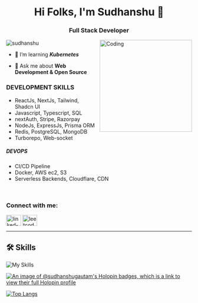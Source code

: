 <div align="center" width="50">
</div>
<h1 align="center">Hi Folks, I'm Sudhanshu 🎈</h1>
<h3 align="center">Full Stack Developer</h3>
<img align="right" alt="Coding" width="250"  src="https://media4.giphy.com/media/R03zWv5p1oNSQd91EP/giphy.gif?cid=ecf05e47x82q65pxl2z77hxs1914obz3qtvtle3hxal70ggn&ep=v1_gifs_search&rid=giphy.gif&ct=g">


<p align="left"> <img src="https://komarev.com/ghpvc/?username=sudhanshugautam2911&label=Profile%20views&color=blueviolet&style=for-the-badge" alt="sudhanshu" /> </p>


- 🌱 I’m learning ***Kubernetes***

- 💬 Ask me about **Web Development & Open Source**

<h3 align="left">DEVELOPMENT SKILLS</h3>

- ReactJs, NextJs, Tailwind, Shadcn UI
- Javascript, Typescript, SQL
- nextAuth, Stripe, Razorpay
- NodeJs, ExpressJs, Prisma ORM
- Redis, PostgreSQL, MongoDB
- Turborepo, Web-socket
  
<h5 align="left">DEVOPS</h3>

- CI/CD Pipeline
- Docker, AWS ec2, S3
- Serverless Backends, Cloudflare, CDN

<br>

<h3 align="left">Connect with me:</h3>
<p align="left">
<a href="https://linkedin.com/in/sudhanshu-gautam" target="blank"><img align="center" src="https://raw.githubusercontent.com/rahuldkjain/github-profile-readme-generator/master/src/images/icons/Social/linked-in-alt.svg" alt="linked-in" height="30" width="40" /></a>
<a href="https://leetcode.com/u/gautam2911" target="blank"><img align="center" src="https://raw.githubusercontent.com/rahuldkjain/github-profile-readme-generator/master/src/images/icons/Social/leet-code.svg" alt="leetcode" height="30" width="40" /></a>
</p>


<hr>

## 🛠 Skills
![My Skills](https://skillicons.dev/icons?i=html,css,tailwind,react,next,docker,typescript,js,prisma,firebase,nodejs,express,mongodb,postgres,aws,git,photoshop,figma)



[![An image of @sudhanshugautam's Holopin badges, which is a link to view their full Holopin profile](https://holopin.me/sudhanshugautam)](https://holopin.io/@sudhanshugautam)


[![Top Langs](https://github-readme-stats.vercel.app/api/top-langs/?username=sudhanshugautam2911&layout=compact&theme=vision-friendly-dark)](https://github.com/sudhanshugautam2911/github-readme-stats)
